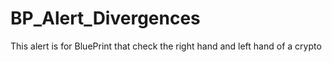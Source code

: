# BP_Alert_Divergences
This alert is for BluePrint that check the right hand and left hand of a crypto
